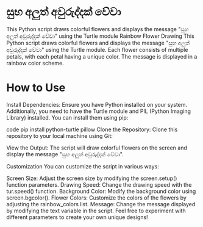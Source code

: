 # සුභ අලුත් අවුරුද්දක් වේවා
This Python script draws colorful flowers and displays the message "සුභ අලුත් අවුරුද්දක් වේවා" using the Turtle module
Rainbow Flower Drawing
This Python script draws colorful flowers and displays the message "සුභ අලුත් අවුරුද්දක් වේවා" using the Turtle module. Each flower consists of multiple petals, with each petal having a unique color. The message is displayed in a rainbow color scheme.

# How to Use
Install Dependencies: Ensure you have Python installed on your system. Additionally, you need to have the Turtle module and PIL (Python Imaging Library) installed. You can install them using pip:

code
pip install python-turtle pillow
Clone the Repository: Clone this repository to your local machine using Git:

View the Output: The script will draw colorful flowers on the screen and display the message "සුභ අලුත් අවුරුද්දක් වේවා".

Customization
You can customize the script in various ways:

Screen Size: Adjust the screen size by modifying the screen.setup() function parameters.
Drawing Speed: Change the drawing speed with the tur.speed() function.
Background Color: Modify the background color using screen.bgcolor().
Flower Colors: Customize the colors of the flowers by adjusting the rainbow_colors list.
Message: Change the message displayed by modifying the text variable in the script.
Feel free to experiment with different parameters to create your own unique designs!